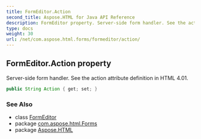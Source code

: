 ```yaml
---
title: FormEditor.Action
second_title: Aspose.HTML for Java API Reference
description: FormEditor property. Server-side form handler. See the action attribute definition in HTML 4.01
type: docs
weight: 30
url: /net/com.aspose.html.forms/formeditor/action/
---
```

## FormEditor.Action property

Server-side form handler. See the action attribute definition in HTML 4.01.

```java
public String Action { get; set; }
```

### See Also

* class [FormEditor](../)
* package [com.aspose.html.Forms](../../formeditor/)
* package [Aspose.HTML](../../../)
